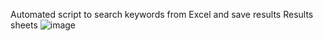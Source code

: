 Automated script to search keywords from Excel and save results
Results sheets
![image](https://github.com/user-attachments/assets/f4474590-5be4-46bf-b28b-f2ff00a583f3)
